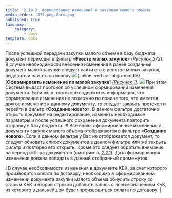 ```yaml
---
title: '2.10.2. Формирование изменений к закупкам малого объема'
media_order: '372.png,form.png'
published: true
taxonomy:
    category:
        - docs
template: docs
---
```


После успешной передачи закупки малого объема в базу бюджета документ переходит в фильтр «**Реестр малых закупок**» (*Рисунок 372*). В случае необходимости внесения изменения в ранее созданный документ малой закупки следует найти его в реестре малых закупок, выделить и нажать на кнопку ![](form.png){.inline .vertical-align-middle} [**Сформировать изменение по малой закупке**] *[(Рисунок 1)](#ris-01)*. 
![](372.png?id=ris-01)
При этом Система выдаст протокол об успешном формировании изменения документа. Если же в протоколе содержится информация, что формирование изменения не возможно по приине того, что имеется другое изменение к данному документу, то следует закрыть протокол и перейти в фильтр «**Создание нового**». 
В данном фильтре достаточно открыть документ на редактирование, изменить необходимые параметры и после успешного сохранения документа повторить отправку в базу бюджета. 
!!! Все вновь сформированные изменения к документу закупок малого объема отображаются в фильтре «**Создание нового**». Если в данном фильтре у Вас не отображается документ, то следует обновить список документов в данном фильтре или же закрыть фильтр и повторно его открыть. Кроме это следует обратить внимание на период отбора документов (смотрим п. [*2.2.1*](http://helpgz.keysystems.ru/ru/complex-operations/general-settings/nastroika-raschetnogo-perioda)). Дата формирования изменения должна попадать в данный отобранный промежуток.

! В случае необходимости изменения в документе КБК, за счет которого производится оплата по договору, необходимо в сформированном изменении документа закупки малого объема обнулить строку со старым КБК и второй строкой добавить запись с новым значением КБК, из которого в дальнейшем будет производиться оплата по договору.                                                                                                                | 
